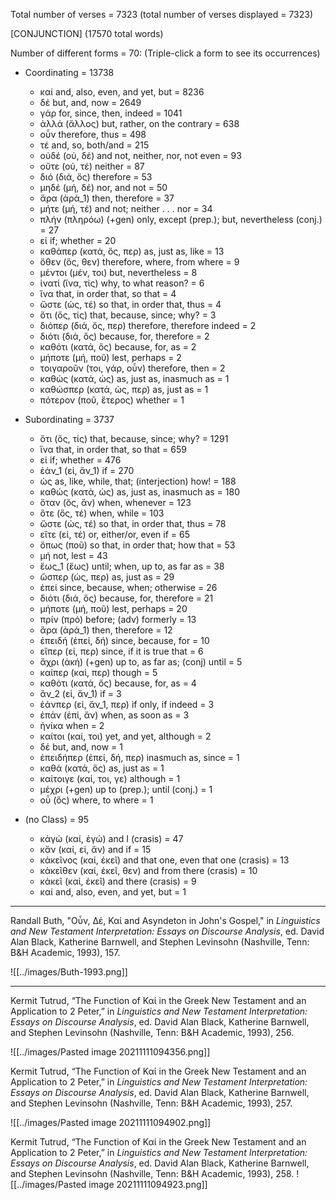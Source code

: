 Total number of verses = 7323
	 (total number of verses displayed = 7323) 

[CONJUNCTION] (17570 total words)

Number of different forms = 70:
(Triple-click a form to see its occurrences)

- Coordinating = 13738
	- καί and, also, even, and yet, but = 8236
	- δέ but, and, now = 2649
	- γάρ for, since, then, indeed = 1041
	- ἀλλά (ἄλλος) but, rather, on the contrary = 638
	- οὖν therefore, thus = 498
	- τέ and, so, both/and = 215
	- οὐδέ (οὐ, δέ) and not, neither, nor, not even = 93
	- οὔτε (οὐ, τέ) neither = 87
	- διό (διά, ὅς) therefore = 53
	- μηδέ (μή, δέ) nor, and not = 50
	- ἄρα (ἀρά_1) then, therefore = 37
	- μήτε (μή, τέ) and not;  neither . . . nor = 34
	- πλήν (πληρόω) (+gen) only, except (prep.); but, nevertheless (conj.) = 27
	- εἰ if; whether = 20
	- καθάπερ (κατά, ὅς, περ) as, just as, like = 13
	- ὅθεν (ὅς, θεν) therefore, where, from where = 9
	- μέντοι (μέν, τοι) but, nevertheless = 8
	- ἱνατί (ἵνα, τίς) why, to what reason? = 6
	- ἵνα that, in order that, so that = 4
	- ὥστε (ὡς, τέ) so that, in order that, thus = 4
	- ὅτι (ὅς, τίς) that, because, since; why? = 3
	- διόπερ (διά, ὅς, περ) therefore, therefore indeed = 2
	- διότι (διά, ὅς) because, for, therefore = 2
	- καθότι (κατά, ὅς) because, for, as = 2
	- μήποτε (μή, ποῦ) lest, perhaps = 2
	- τοιγαροῦν (τοι, γάρ, οὖν) therefore, then = 2
	- καθώς (κατά, ὡς) as, just as, inasmuch as = 1
	- καθώσπερ (κατά, ὡς, περ) as, just as = 1
	- πότερον (ποῦ, ἕτερος) whether = 1

- Subordinating = 3737
	- ὅτι (ὅς, τίς) that, because, since; why? = 1291
	- ἵνα that, in order that, so that = 659
	- εἰ if; whether = 476
	- ἐάν_1 (εἰ, ἄν_1) if = 270
	- ὡς as, like, while, that; (interjection) how! = 188
	- καθώς (κατά, ὡς) as, just as, inasmuch as = 180
	- ὅταν (ὅς, ἄν) when, whenever = 123
	- ὅτε (ὅς, τέ) when, while = 103
	- ὥστε (ὡς, τέ) so that, in order that, thus = 78
	- εἴτε (εἰ, τέ) or, either/or, even if = 65
	- ὅπως (ποῦ) so that, in order that; how that = 53
	- μή not, lest = 43
	- ἕως_1 (ἕως) until; when, up to, as far as = 38
	- ὥσπερ (ὡς, περ) as, just as = 29
	- ἐπεί since, because, when; otherwise = 26
	- διότι (διά, ὅς) because, for, therefore = 21
	- μήποτε (μή, ποῦ) lest, perhaps = 20
	- πρίν (πρό) before; (adv) formerly = 13
	- ἄρα (ἀρά_1) then, therefore = 12
	- ἐπειδή (ἐπεί, δή) since, because, for = 10
	- εἴπερ (εἰ, περ) since, if it is true that = 6
	- ἄχρι (ἀκή) (+gen) up to, as far as; (conj) until = 5
	- καίπερ (καί, περ) though = 5
	- καθότι (κατά, ὅς) because, for, as = 4
	- ἄν_2 (εἰ, ἄν_1) if = 3
	- ἐάνπερ (εἰ, ἄν_1, περ) if only, if indeed = 3
	- ἐπάν (ἐπί, ἄν) when, as soon as = 3
	- ἡνίκα when = 2
	- καίτοι (καί, τοι) yet, and yet, although = 2
	- δέ but, and, now = 1
	- ἐπειδήπερ (ἐπεί, δή, περ) inasmuch as, since = 1
	- καθά (κατά, ὅς) as, just as = 1
	- καίτοιγε (καί, τοι, γε) although = 1
	- μέχρι (+gen) up to (prep.); until (conj.) = 1
	- οὗ (ὅς) where, to where = 1

- (no Class) = 95
	- κἀγώ (καί, ἐγώ) and I (crasis) = 47
	- κἄν (καί, εἰ, ἄν) and if = 15
	- κἀκεῖνος (καί, ἐκεῖ) and that one, even that one (crasis) = 13
	- κἀκεῖθεν (καί, ἐκεῖ, θεν) and from there (crasis) = 10
	- κἀκεῖ (καί, ἐκεῖ) and there (crasis) = 9
	- καί and, also, even, and yet, but = 1


---


Randall Buth, "Οὖν, Δέ, Καί and Asyndeton in John's Gospel," in _Linguistics and New Testament Interpretation: Essays on Discourse Analysis_, ed. David Alan Black, Katherine Barnwell, and Stephen Levinsohn (Nashville, Tenn: B&H Academic, 1993), 157.


![[../images/Buth-1993.png]]


--- 

Kermit Tutrud, “The Function of Καί in the Greek New Testament and an Application to 2 Peter,” in _Linguistics and New Testament Interpretation: Essays on Discourse Analysis_, ed. David Alan Black, Katherine Barnwell, and Stephen Levinsohn (Nashville, Tenn: B&H Academic, 1993), 256.



![[../images/Pasted image 20211111094356.png]]

Kermit Tutrud, “The Function of Καί in the Greek New Testament and an Application to 2 Peter,” in _Linguistics and New Testament Interpretation: Essays on Discourse Analysis_, ed. David Alan Black, Katherine Barnwell, and Stephen Levinsohn (Nashville, Tenn: B&H Academic, 1993), 257.

![[../images/Pasted image 20211111094902.png]]

Kermit Tutrud, “The Function of Καί in the Greek New Testament and an Application to 2 Peter,” in _Linguistics and New Testament Interpretation: Essays on Discourse Analysis_, ed. David Alan Black, Katherine Barnwell, and Stephen Levinsohn (Nashville, Tenn: B&H Academic, 1993), 258.
![[../images/Pasted image 20211111094923.png]]